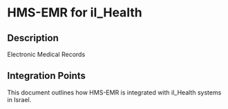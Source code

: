 # HMS-EMR for il_Health

## Description

Electronic Medical Records

## Integration Points

This document outlines how HMS-EMR is integrated with il_Health systems in Israel.
